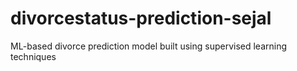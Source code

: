 # divorcestatus-prediction-sejal
ML-based divorce prediction model built using supervised learning techniques
